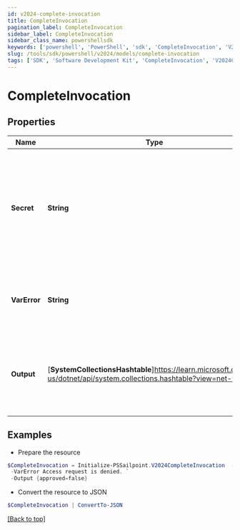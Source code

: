 ```yaml
---
id: v2024-complete-invocation
title: CompleteInvocation
pagination_label: CompleteInvocation
sidebar_label: CompleteInvocation
sidebar_class_name: powershellsdk
keywords: ['powershell', 'PowerShell', 'sdk', 'CompleteInvocation', 'V2024CompleteInvocation'] 
slug: /tools/sdk/powershell/v2024/models/complete-invocation
tags: ['SDK', 'Software Development Kit', 'CompleteInvocation', 'V2024CompleteInvocation']
---
```



# CompleteInvocation

## Properties

Name | Type | Description | Notes
------------ | ------------- | ------------- | -------------
**Secret** | **String** | Unique invocation secret that was generated when the invocation was created. Required to authenticate to the endpoint. | [required]
**VarError** | **String** | The error message to indicate a failed invocation or error if any. | [optional] 
**Output** | [**SystemCollectionsHashtable**]https://learn.microsoft.com/en-us/dotnet/api/system.collections.hashtable?view=net-9.0 | Trigger output to complete the invocation. Its schema is defined in the trigger definition. | [required]

## Examples

- Prepare the resource
```powershell
$CompleteInvocation = Initialize-PSSailpoint.V2024CompleteInvocation  -Secret 0f11f2a4-7c94-4bf3-a2bd-742580fe3bde `
 -VarError Access request is denied. `
 -Output {approved=false}
```

- Convert the resource to JSON
```powershell
$CompleteInvocation | ConvertTo-JSON
```


[[Back to top]](#) 

